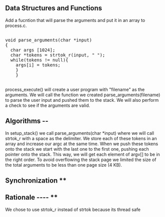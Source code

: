 
## Data Structures and Functions 

Add a fucntion that will parse the arguments and put it in an array to process.c. 
<pre>

void parse_arguments(char *input) 
{
  char args [1024];
  char *tokens = strtok_r(input, " ");
  while(tokens != null){
  	args[i] = tokens;
	}
    }
 </pre>
  
   
process_execute() will create a user program with "filename" as the arguments. We will call the function we created 
 parse_arguments(filename)  to parse the user input and pushed them to the stack. We will also perform a check to see if the arguments are valid. 
## Algorithms --


In setup_stack() we call parse_arguments(char *input) where we will call strtok_r with a space
as the delimiter. We store each of these tokens in an array and increase our argc at the same time.
When we push these tokens onto the stack we start with the last one to the first one, pushing each pointer
onto the stack. This way, we will get each element of argv[] to be in the right order.
To avoid overflowing the stack page we limited the size of the total arguments to be less than
one page size (4 KB).


## Synchronization **




## Rationale ---- **

We chose to use strtok_r instead of strtok because its thread safe
